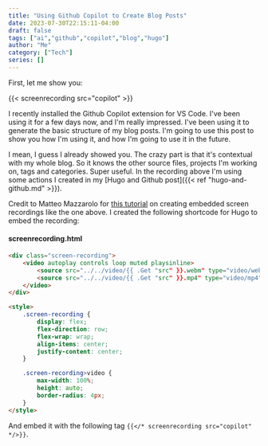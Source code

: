 ```yaml
---
title: "Using Github Copilot to Create Blog Posts"
date: 2023-07-30T22:15:11-04:00
draft: false
tags: ["ai","github","copilot","blog","hugo"]
author: "Me"
category: ["Tech"]
series: []
---
```


First, let me show you:

{{< screenrecording src="copilot" >}}

I recently installed the Github Copilot extension for VS Code. I've been using it for a few days now, and I'm really impressed. I've been using it to generate the basic structure of my blog posts. I'm going to use this post to show you how I'm using it, and how I'm going to use it in the future.

I mean, I guess I already showed you. The crazy part is that it's contextual with my whole blog. So it knows the other source files, projects I'm working on, tags and categories. Super useful. In the recording above I'm using some actions I created in my [Hugo and Github post]({{< ref "hugo-and-github.md" >}}).

Credit to Matteo Mazzarolo for [this tutorial](https://mmazzarolo.com/blog/2022-05-25-how-i-capture-encode-and-embed-videos/) on creating embedded screen recordings like the one above. I created the following shortcode for Hugo to embed the recording:

#### screenrecording.html
```html
<div class="screen-recording">
    <video autoplay controls loop muted playsinline>
        <source src="../../video/{{ .Get "src" }}.webm" type="video/webm; codecs=vp9,vorbis" />
        <source src="../../video/{{ .Get "src" }}.mp4" type="video/mp4" />
    </video>
</div>

<style>
    .screen-recording {
        display: flex;
        flex-direction: row;
        flex-wrap: wrap;
        align-items: center;
        justify-content: center;
    }

    .screen-recording>video {
        max-width: 100%;
        height: auto;
        border-radius: 4px;
    }
</style>
```

And embed it with the following tag `{{</* screenrecording src="copilot" */>}}`.